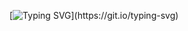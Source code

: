 [![Typing SVG](https://readme-typing-svg.herokuapp.com?font=Neucha&size=48&duration=4000&pause=1000&color=F7551D&background=FF000000&center=true&vCenter=true&width=640&height=80&lines=Whatever+You+Do%2C+Do+It+Perfect!;Whenever%2C+Wherever%2C+Whatever%2C+Whoever.)](https://git.io/typing-svg)
